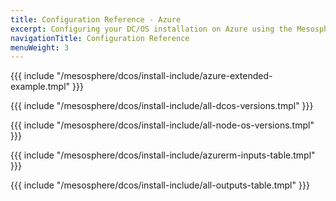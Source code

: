 ```yaml
---
title: Configuration Reference - Azure
excerpt: Configuring your DC/OS installation on Azure using the Mesosphere Universal Installer
navigationTitle: Configuration Reference
menuWeight: 3
---
```


{{{ include "/mesosphere/dcos/install-include/azure-extended-example.tmpl" }}}

{{{ include "/mesosphere/dcos/install-include/all-dcos-versions.tmpl" }}}

{{{ include "/mesosphere/dcos/install-include/all-node-os-versions.tmpl" }}}

{{{ include "/mesosphere/dcos/install-include/azurerm-inputs-table.tmpl" }}}

{{{ include "/mesosphere/dcos/install-include/all-outputs-table.tmpl" }}}
